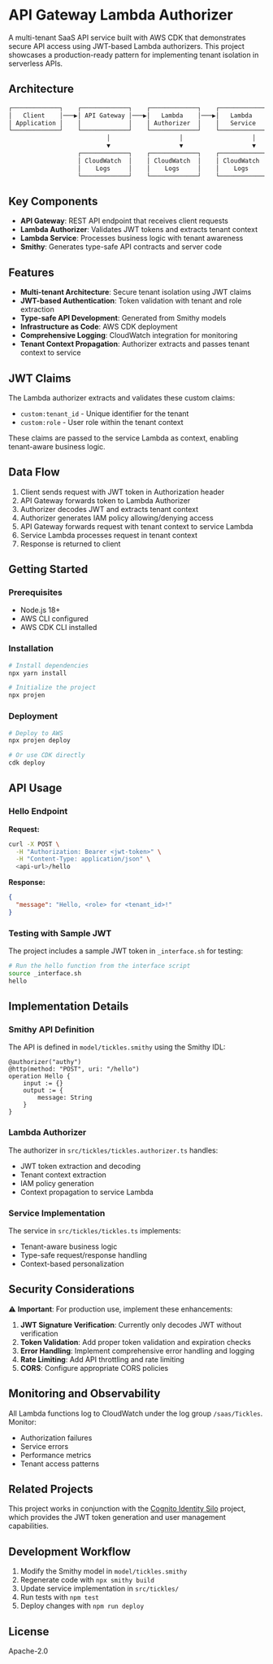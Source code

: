 # API Gateway Lambda Authorizer

A multi-tenant SaaS API service built with AWS CDK that demonstrates secure API access using JWT-based Lambda authorizers. This project showcases a production-ready pattern for implementing tenant isolation in serverless APIs.

## Architecture

```bash
┌─────────────┐    ┌─────────────┐    ┌─────────────┐    ┌─────────────┐
│   Client    │───▶│ API Gateway │───▶│   Lambda    │───▶│   Lambda    │
│ Application │    │             │    │ Authorizer  │    │   Service   │
└─────────────┘    └─────────────┘    └─────────────┘    └─────────────┘
                           │                   │                   │
                           ▼                   ▼                   ▼
                   ┌─────────────┐    ┌─────────────┐    ┌─────────────┐
                   │ CloudWatch  │    │ CloudWatch  │    │ CloudWatch  │
                   │    Logs     │    │    Logs     │    │    Logs     │
                   └─────────────┘    └─────────────┘    └─────────────┘
```

## Key Components

- **API Gateway**: REST API endpoint that receives client requests
- **Lambda Authorizer**: Validates JWT tokens and extracts tenant context
- **Lambda Service**: Processes business logic with tenant awareness
- **Smithy**: Generates type-safe API contracts and server code

## Features

- **Multi-tenant Architecture**: Secure tenant isolation using JWT claims
- **JWT-based Authentication**: Token validation with tenant and role extraction
- **Type-safe API Development**: Generated from Smithy models
- **Infrastructure as Code**: AWS CDK deployment
- **Comprehensive Logging**: CloudWatch integration for monitoring
- **Tenant Context Propagation**: Authorizer extracts and passes tenant context to service

## JWT Claims

The Lambda authorizer extracts and validates these custom claims:

- `custom:tenant_id` - Unique identifier for the tenant
- `custom:role` - User role within the tenant context

These claims are passed to the service Lambda as context, enabling tenant-aware business logic.

## Data Flow

1. Client sends request with JWT token in Authorization header
2. API Gateway forwards token to Lambda Authorizer
3. Authorizer decodes JWT and extracts tenant context
4. Authorizer generates IAM policy allowing/denying access
5. API Gateway forwards request with tenant context to service Lambda
6. Service Lambda processes request in tenant context
7. Response is returned to client

## Getting Started

### Prerequisites

- Node.js 18+
- AWS CLI configured
- AWS CDK CLI installed

### Installation

```bash
# Install dependencies
npx yarn install

# Initialize the project
npx projen
```

### Deployment

```bash
# Deploy to AWS
npx projen deploy

# Or use CDK directly
cdk deploy
```

## API Usage

### Hello Endpoint

**Request:**

```bash
curl -X POST \
  -H "Authorization: Bearer <jwt-token>" \
  -H "Content-Type: application/json" \
  <api-url>/hello
```

**Response:**

```json
{
  "message": "Hello, <role> for <tenant_id>!"
}
```

### Testing with Sample JWT

The project includes a sample JWT token in `_interface.sh` for testing:

```bash
# Run the hello function from the interface script
source _interface.sh
hello
```

## Implementation Details

### Smithy API Definition

The API is defined in `model/tickles.smithy` using the Smithy IDL:

```smithy
@authorizer("authy")
@http(method: "POST", uri: "/hello")
operation Hello {
    input := {}
    output := {
        message: String
    }
}
```

### Lambda Authorizer

The authorizer in `src/tickles/tickles.authorizer.ts` handles:

- JWT token extraction and decoding
- Tenant context extraction
- IAM policy generation
- Context propagation to service Lambda

### Service Implementation

The service in `src/tickles/tickles.ts` implements:

- Tenant-aware business logic
- Type-safe request/response handling
- Context-based personalization

## Security Considerations

⚠️ **Important**: For production use, implement these enhancements:

1. **JWT Signature Verification**: Currently only decodes JWT without verification
2. **Token Validation**: Add proper token validation and expiration checks
3. **Error Handling**: Implement comprehensive error handling and logging
4. **Rate Limiting**: Add API throttling and rate limiting
5. **CORS**: Configure appropriate CORS policies

## Monitoring and Observability

All Lambda functions log to CloudWatch under the log group `/saas/Tickles`. Monitor:

- Authorization failures
- Service errors
- Performance metrics
- Tenant access patterns

## Related Projects

This project works in conjunction with the [Cognito Identity Silo](../cognito-identity-silo) project, which provides the JWT token generation and user management capabilities.

## Development Workflow

1. Modify the Smithy model in `model/tickles.smithy`
2. Regenerate code with `npx smithy build`
3. Update service implementation in `src/tickles/`
4. Run tests with `npm test`
5. Deploy changes with `npm run deploy`

## License

Apache-2.0
